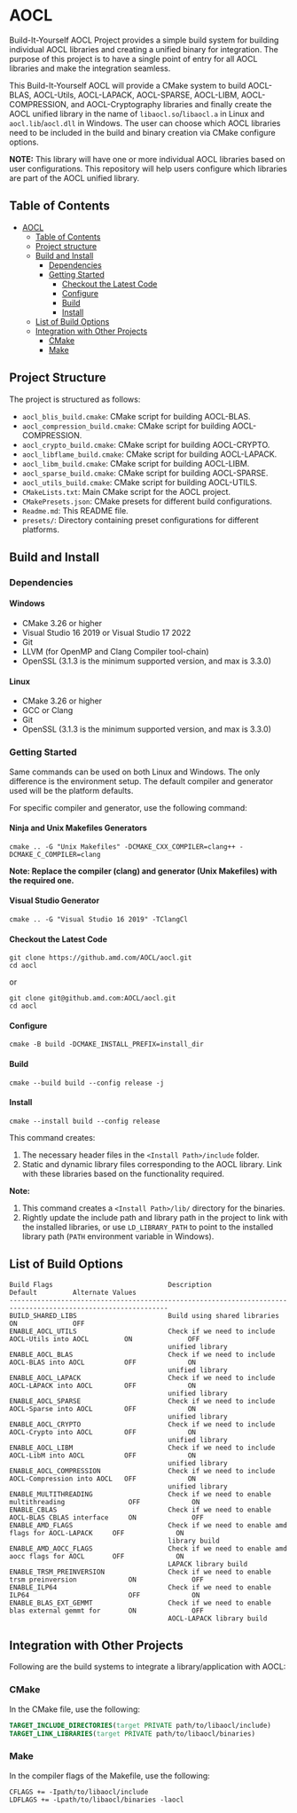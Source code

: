 # AOCL

Build-It-Yourself AOCL Project provides a simple build system for building individual AOCL libraries and creating a unified binary for integration. The purpose of this project is to have a single point of entry for all AOCL libraries and make the integration seamless.

This Build-It-Yourself AOCL will provide a CMake system to build AOCL-BLAS, AOCL-Utils, AOCL-LAPACK, AOCL-SPARSE, AOCL-LIBM, AOCL-COMPRESSION, and AOCL-Cryptography libraries and finally create the AOCL unified library in the name of `libaocl.so`/`libaocl.a` in Linux and `aocl.lib`/`aocl.dll` in Windows. The user can choose which AOCL libraries need to be included in the build and binary creation via CMake configure options.

**NOTE:**
This library will have one or more individual AOCL libraries based on user configurations. This repository will help users configure which libraries are part of the AOCL unified library.

## Table of Contents

- [AOCL](#aocl)
  - [Table of Contents](#table-of-contents)
  - [Project structure](#project-structure)
  - [Build and Install](#build-and-install)
    - [Dependencies](#dependencies)
    - [Getting Started](#getting-started)
      - [Checkout the Latest Code](#checkout-the-latest-code)
      - [Configure](#configure)
      - [Build](#build)
      - [Install](#install)
  - [List of Build Options](#list-of-build-options)
  - [Integration with Other Projects](#integration-with-other-projects)
    - [CMake](#cmake)
    - [Make](#make)

## Project Structure

The project is structured as follows:

- `aocl_blis_build.cmake`: CMake script for building AOCL-BLAS.
- `aocl_compression_build.cmake`: CMake script for building AOCL-COMPRESSION.
- `aocl_crypto_build.cmake`: CMake script for building AOCL-CRYPTO.
- `aocl_libflame_build.cmake`: CMake script for building AOCL-LAPACK.
- `aocl_libm_build.cmake`: CMake script for building AOCL-LIBM.
- `aocl_sparse_build.cmake`: CMake script for building AOCL-SPARSE.
- `aocl_utils_build.cmake`: CMake script for building AOCL-UTILS.
- `CMakeLists.txt`: Main CMake script for the AOCL project.
- `CMakePresets.json`: CMake presets for different build configurations.
- `Readme.md`: This README file.
- `presets/`: Directory containing preset configurations for different platforms.

## Build and Install

### Dependencies

#### Windows

- CMake 3.26 or higher
- Visual Studio 16 2019 or Visual Studio 17 2022
- Git
- LLVM (for OpenMP and Clang Compiler tool-chain)
- OpenSSL (3.1.3 is the minimum supported version, and max is 3.3.0)

#### Linux

- CMake 3.26 or higher
- GCC or Clang
- Git
- OpenSSL (3.1.3 is the minimum supported version, and max is 3.3.0)

### Getting Started

Same commands can be used on both Linux and Windows. The only difference is the environment setup. The default compiler and generator used will be the platform defaults.

For specific compiler and generator, use the following command:

#### Ninja and Unix Makefiles Generators

```console
cmake .. -G "Unix Makefiles" -DCMAKE_CXX_COMPILER=clang++ -DCMAKE_C_COMPILER=clang
```

**Note: Replace the compiler (clang) and generator (Unix Makefiles) with the required one.**

#### Visual Studio Generator

```console
cmake .. -G "Visual Studio 16 2019" -TClangCl
```

#### Checkout the Latest Code

```console
git clone https://github.amd.com/AOCL/aocl.git
cd aocl
```

or

```console
git clone git@github.amd.com:AOCL/aocl.git
cd aocl
```

#### Configure

```console
cmake -B build -DCMAKE_INSTALL_PREFIX=install_dir
```

#### Build

```console
cmake --build build --config release -j
```

#### Install

```console
cmake --install build --config release
```

This command creates:

1. The necessary header files in the `<Install Path>/include` folder.
2. Static and dynamic library files corresponding to the AOCL library. Link with these libraries based on the functionality required.

**Note:**
1. This command creates a `<Install Path>/lib/` directory for the binaries.
2. Rightly update the include path and library path in the project to link with the installed libraries, or use `LD_LIBRARY_PATH` to point to the installed library path (`PATH` environment variable in Windows).

## List of Build Options

```console
Build Flags                             Description                                             Default         Alternate Values
--------------------------------------------------------------------------------------------------------------
BUILD_SHARED_LIBS                       Build using shared libraries                            ON              OFF
ENABLE_AOCL_UTILS                       Check if we need to include AOCL-Utils into AOCL         ON              OFF
                                        unified library
ENABLE_AOCL_BLAS                        Check if we need to include AOCL-BLAS into AOCL          OFF             ON
                                        unified library
ENABLE_AOCL_LAPACK                      Check if we need to include AOCL-LAPACK into AOCL        OFF             ON
                                        unified library
ENABLE_AOCL_SPARSE                      Check if we need to include AOCL-Sparse into AOCL        OFF             ON
                                        unified library
ENABLE_AOCL_CRYPTO                      Check if we need to include AOCL-Crypto into AOCL        OFF             ON
                                        unified library
ENABLE_AOCL_LIBM                        Check if we need to include AOCL-LibM into AOCL          OFF             ON
                                        unified library
ENABLE_AOCL_COMPRESSION                 Check if we need to include AOCL-Compression into AOCL   OFF             ON
                                        unified library
ENABLE_MULTITHREADING                   Check if we need to enable multithreading                OFF             ON
ENABLE_CBLAS                            Check if we need to enable AOCL-BLAS CBLAS interface     ON              OFF
ENABLE_AMD_FLAGS                        Check if we need to enable amd flags for AOCL-LAPACK     OFF             ON
                                        library build
ENABLE_AMD_AOCC_FLAGS                   Check if we need to enable amd aocc flags for AOCL       OFF             ON
                                        LAPACK library build
ENABLE_TRSM_PREINVERSION                Check if we need to enable trsm preinversion             ON              OFF
ENABLE_ILP64                            Check if we need to enable ILP64                         OFF             ON
ENABLE_BLAS_EXT_GEMMT                   Check if we need to enable blas external gemmt for       ON              OFF
                                        AOCL-LAPACK library build
```

## Integration with Other Projects

Following are the build systems to integrate a library/application with AOCL:

### CMake

In the CMake file, use the following:

```cmake
TARGET_INCLUDE_DIRECTORIES(target PRIVATE path/to/libaocl/include)
TARGET_LINK_LIBRARIES(target PRIVATE path/to/libaocl/binaries)
```

### Make

In the compiler flags of the Makefile, use the following:

```make
CFLAGS += -Ipath/to/libaocl/include
LDFLAGS += -Lpath/to/libaocl/binaries -laocl
```
